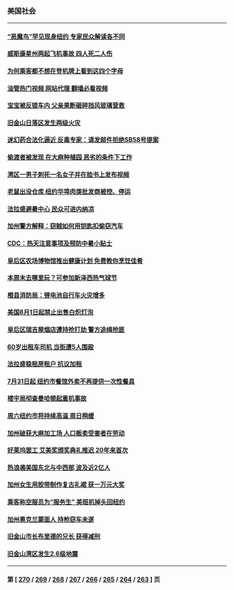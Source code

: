 ### 美国社会
---
#### [“恶魔鸟”罕见现身纽约 专家民众解读各不同](../../pages/ncid1078160/n14044741.md?07310845) 
#### [威斯康星州两起飞机事故 四人死二人伤](../../pages/ncid1078160/n14044645.md?07310845) 
#### [为何乘客都不想在登机牌上看到这四个字母](../../pages/ncid1078160/n14044207.md?07310845) 
#### [油管热门视频 网站代理 翻墙必看视频](http://138.2.39.72:81/youtube.html?epic-marker?07310845)
#### [宝宝被反锁车内 父亲果断砸碎挡风玻璃营救](../../pages/ncid1078160/n14044097.md?07310845) 
#### [旧金山日落区发生两级火灾](../../pages/ncid1078160/n14044145.md?07310845) 
#### [迷幻药合法化逼近 反毒专家：请发邮件拒绝SB58号提案](../../pages/ncid1078160/n14044109.md?07310845) 
#### [偷渡者被发现 在大麻种植园 恶劣的条件下工作](../../pages/ncid1078160/n14044105.md?07310845) 
#### [湾区一男子刺死一名女子并在脸书上发布视频](../../pages/ncid1078160/n14044103.md?07310845) 
#### [老鼠出没仓库 纽约华埠肉类批发商被控、停运](../../pages/ncid1078160/n14043998.md?07310845) 
#### [法拉盛避暑中心 民众可进内纳凉](../../pages/ncid1078160/n14044003.md?07310845) 
#### [加州警方解释：窃贼如何用钥匙扣偷窃汽车](../../pages/ncid1078160/n14044048.md?07310845) 
#### [CDC：热天注意事项及预防中暑小贴士](../../pages/ncid1078160/n14044000.md?07310845) 
#### [皇后区农场博物馆推出健康计划 免费教你烹饪佳肴](../../pages/ncid1078160/n14043972.md?07310845) 
#### [本周末去哪里玩？可参加新泽西热气球节](../../pages/ncid1078160/n14043985.md?07310845) 
#### [橙县消防局：锂电池自行车火灾增多](../../pages/ncid1078160/n14044046.md?07310845) 
#### [美国8月1日起禁止出售白炽灯泡](../../pages/ncid1078160/n14043962.md?07310845) 
#### [皇后区瑞吉屋烟店遭持抢打劫 警方追缉抢匪](../../pages/ncid1078160/n14044029.md?07310845) 
#### [60岁出租车司机 当街遭5人围殴](../../pages/ncid1078160/n14044031.md?07310845) 
#### [法拉盛稳租房租户 抗议加租](../../pages/ncid1078160/n14044032.md?07310845) 
#### [7月31日起 纽约市餐馆外卖不再提供一次性餐具](../../pages/ncid1078160/n14043987.md?07310845) 
#### [楼宇局彻查曼哈顿起重机事故](../../pages/ncid1078160/n14043990.md?07310845) 
#### [周六纽约市将持续高温 周日稍缓](../../pages/ncid1078160/n14043989.md?07310845) 
#### [加州破获大麻加工场 人口贩卖受害者在劳动](../../pages/ncid1078160/n14043927.md?07310845) 
#### [好莱坞罢工 艾美奖颁奖典礼推迟 20年来首次](../../pages/ncid1078160/n14043805.md?07310845) 
#### [热浪袭美国东北与中西部 波及近2亿人](../../pages/ncid1078160/n14043808.md?07310845) 
#### [加州女生用胶带制作复古礼裙 获一万元大奖](../../pages/ncid1078160/n14043633.md?07310845) 
#### [乘客称空服员为“服务生” 美班机掉头回纽约](../../pages/ncid1078160/n14043422.md?07310845) 
#### [加州奥克兰蒙面人 持枪窃车未遂](../../pages/ncid1078160/n14043557.md?07310845) 
#### [旧金山市长布里德的兄长 获得减刑](../../pages/ncid1078160/n14043579.md?07310845) 
#### [旧金山湾区发生2.6级地震](../../pages/ncid1078160/n14043554.md?07310845) 

---
#### 第 [ [270](./270.md?07310845) / [269](./269.md?07310845) / [268](./268.md?07310845) / [267](./267.md?07310845) / [266](./266.md?07310845) / [265](./265.md?07310845) / [264](./264.md?07310845) / [263](./263.md?07310845) ] 页
